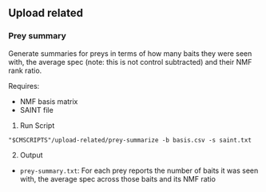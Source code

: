 ## Upload related

### Prey summary

Generate summaries for preys in terms of how many baits they were seen with, the average spec (note: this is not control subtracted) and their NMF rank ratio.

Requires:
* NMF basis matrix
* SAINT file

1. Run Script
```
"$CMSCRIPTS"/upload-related/prey-summarize -b basis.csv -s saint.txt
```

2. Output
* `prey-summary.txt`: For each prey reports the number of baits it was seen with, the average spec across those baits and its NMF ratio
